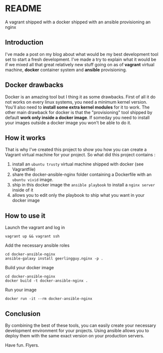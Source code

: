 README
======

A vagrant shipped with a docker shipped with an ansible provisioning an nginx

Introduction
------------

I've made a post on my blog about what would be my best development tool set to start a fresh development. I've made a try to explain what it would be if we mixed all that great relatively new stuff going on as of **vagrant** virtual machine, **docker** container system and **ansible** provisioning.

Docker drawbacks
----------------

Docker is an amazing tool but I thing it as some drawbacks. First of all it do not works on every linux systems, you need a minimum kernel version. You'll also need to **install some extra kernel modules** for it to work. The other main drawback for docker is that the "provisioning" tool shipped by default **work only inside a docker image**. If someday you need to install your images outside a docker image you won't be able to do it.

How it works
------------

That is why I've created this project to show you how you can create a Vagrant virtual machine for your project. So what did this project contains :
  1. install an ``ubuntu trusty`` virtual machine shipped with docker (see Vagrantfile)
  2. share the docker-ansible-nginx folder containing a Dockerfile with an ``ubuntu vivid`` image.
  3. ship in this docker image the ``ansible playbook`` to install a ``nginx server`` inside of it
  4. allows you to edit only the playbook to ship what you want in your docker image

How to use it
-------------

Launch the vagrant and log in

```
vagrant up && vagrant ssh
```

Add the necessary ansible roles

```
cd docker-ansible-nginx
ansible-galaxy install geerlingguy.nginx -p .
```

Build your docker image

```
cd docker-ansible-nginx
docker build -t docker-ansible-nginx .
```

Run your image

```
docker run -it --rm docker-ansible-nginx
```

Conclusion
----------

By combining the best of these tools, you can easily create your necessary development environment for your projects. Using ansible allows you to deploy them with the same exact version on your production servers.

Have fun. Flyers.
